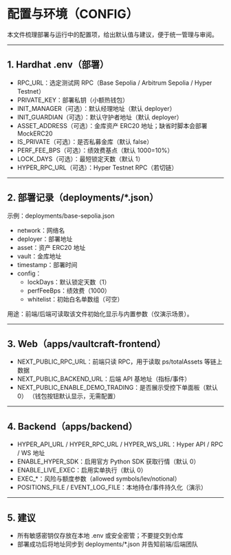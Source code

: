 # 配置与环境（CONFIG）

本文件梳理部署与运行中的配置项，给出默认值与建议，便于统一管理与审阅。

---

## 1. Hardhat .env（部署）

- RPC_URL：选定测试网 RPC（Base Sepolia / Arbitrum Sepolia / Hyper Testnet）
- PRIVATE_KEY：部署私钥（小额热钱包）
- INIT_MANAGER（可选）：默认经理地址（默认 deployer）
- INIT_GUARDIAN（可选）：默认守护者地址（默认 deployer）
- ASSET_ADDRESS（可选）：金库资产 ERC20 地址；缺省时脚本会部署 MockERC20
- IS_PRIVATE（可选）：是否私募金库（默认 false）
- PERF_FEE_BPS（可选）：绩效费基点（默认 1000=10%）
- LOCK_DAYS（可选）：最短锁定天数（默认 1）
- HYPER_RPC_URL（可选）：Hyper Testnet RPC（若切链）

---

## 2. 部署记录（deployments/*.json）

示例：deployments/base-sepolia.json
- network：网络名
- deployer：部署地址
- asset：资产 ERC20 地址
- vault：金库地址
- timestamp：部署时间
- config：
  - lockDays：默认锁定天数（1）
  - perfFeeBps：绩效费（1000）
  - whitelist：初始白名单数组（可空）

用途：前端/后端可读取该文件初始化显示与内置参数（仅演示场景）。

---

## 3. Web（apps/vaultcraft-frontend）

- NEXT_PUBLIC_RPC_URL：前端只读 RPC，用于读取 ps/totalAssets 等链上数据
- NEXT_PUBLIC_BACKEND_URL：后端 API 基地址（指标/事件）
- NEXT_PUBLIC_ENABLE_DEMO_TRADING：是否展示受控下单面板（默认 0）
  （钱包按钮默认显示，无需配置）

---

## 4. Backend（apps/backend）

- HYPER_API_URL / HYPER_RPC_URL / HYPER_WS_URL：Hyper API / RPC / WS 地址
- ENABLE_HYPER_SDK：启用官方 Python SDK 获取行情（默认 0）
- ENABLE_LIVE_EXEC：启用实单执行（默认 0）
- EXEC_*：风险与额度参数（allowed symbols/lev/notional）
- POSITIONS_FILE / EVENT_LOG_FILE：本地持仓/事件持久化（演示）

---

## 5. 建议

- 所有敏感密钥仅存放在本地 .env 或安全密管；不要提交到仓库
- 部署成功后将地址同步到 deployments/*.json 并告知前端/后端团队
